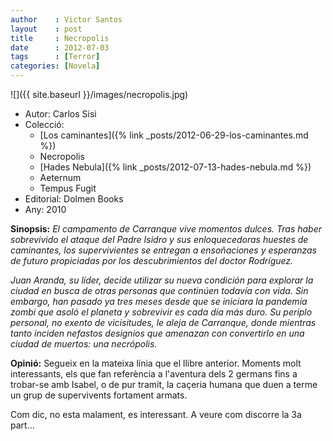 ```yaml
---
author    : Victor Santos
layout    : post
title     : Necropolis
date      : 2012-07-03
tags      : [Terror]
categories: [Novela]
---
```

![]({{ site.baseurl }}/images/necropolis.jpg)

- Autor: Carlos Sisi
- Colecció:
  - [Los caminantes]({% link _posts/2012-06-29-los-caminantes.md %})
  - Necropolis
  - [Hades Nebula]({% link _posts/2012-07-13-hades-nebula.md %})
  - Aeternum
  - Tempus Fugit
- Editorial: Dolmen Books
- Any: 2010

<!--more-->

**Sinopsis:** *El campamento de Carranque vive momentos dulces. Tras haber sobrevivido el ataque del Padre Isidro y sus enloquecedoras huestes de caminantes, los supervivientes se entregan a ensoñaciones y esperanzas de futuro propiciadas por los descubrimientos del doctor Rodríguez.*

*Juan Aranda, su líder, decide utilizar su nueva condición para explorar la ciudad en busca de otras personas que continúen todavía con vida. Sin embargo, han pasado ya tres meses desde que se iniciara la pandemia zombi que asoló el planeta y sobrevivir es cada día más duro. Su periplo personal, no exento de vicisitudes, le aleja de Carranque, donde mientras tanto inciden nefastos designios que amenazan con convertirlo en una ciudad de muertos: una necrópolis.*

**Opinió:** Segueix en la mateixa línia que el llibre anterior. Moments molt interessants, els que fan referència a l'aventura dels 2 germans fins a trobar-se amb Isabel, o de pur tramit, la caçeria humana que duen a terme un grup de supervivents fortament armats.

Com dic, no esta malament, es interessant. A veure com discorre la 3a part…
